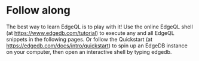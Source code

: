 # Follow along

The best way to learn EdgeQL is to play with it! Use the online EdgeQL shell (at https://www.edgedb.com/tutorial) to execute any and all EdgeQL snippets in the following pages. Or follow the Quickstart (at https://edgedb.com/docs/intro/quickstart) to spin up an EdgeDB instance on your computer, then open an interactive shell by typing edgedb.
